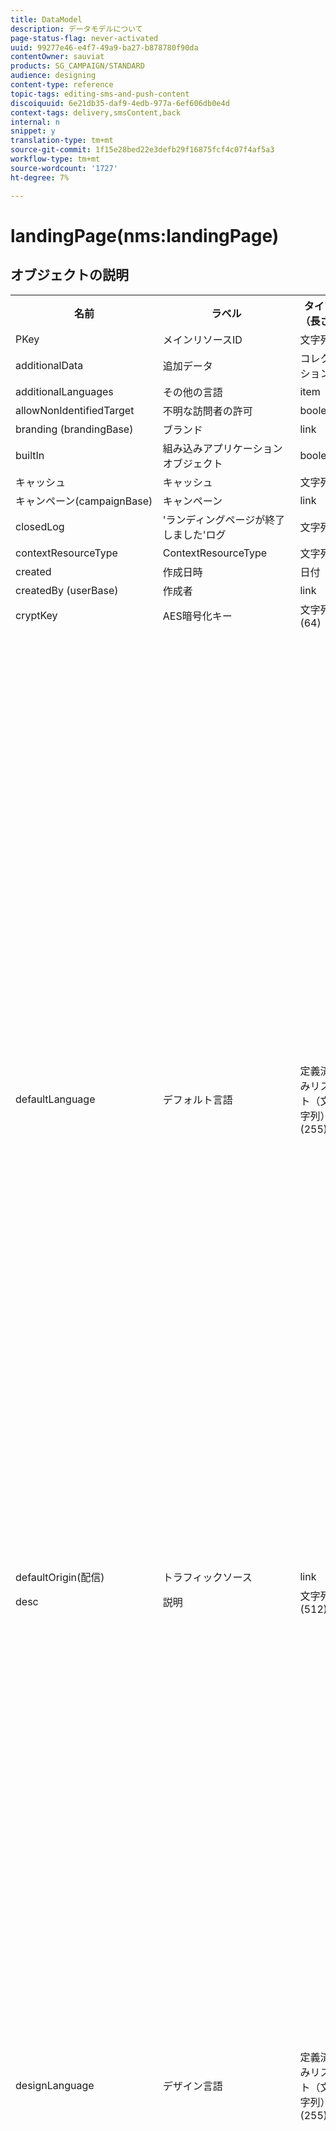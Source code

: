 ```yaml
---
title: DataModel
description: データモデルについて
page-status-flag: never-activated
uuid: 99277e46-e4f7-49a9-ba27-b878780f90da
contentOwner: sauviat
products: SG_CAMPAIGN/STANDARD
audience: designing
content-type: reference
topic-tags: editing-sms-and-push-content
discoiquuid: 6e21db35-daf9-4edb-977a-6ef606db0e4d
context-tags: delivery,smsContent,back
internal: n
snippet: y
translation-type: tm+mt
source-git-commit: 1f15e28bed22e3defb29f16875fcf4c07f4af5a3
workflow-type: tm+mt
source-wordcount: '1727'
ht-degree: 7%

---
```



# landingPage(nms:landingPage)

## オブジェクトの説明

<table>
      <tr>
         <th>名前</th>
         <th>ラベル</th>
         <th>タイプ（長さ）</th>
         <th>列挙値</th>
      </tr>
      <tr>
         <td>PKey</td>
         <td>メインリソースID</td>
         <td>文字列 </td>
         <td> </td>
      </tr>
      <tr>
         <td>additionalData</td>
         <td>追加データ</td>
         <td>コレクション </td>
         <td> </td>
      </tr>
      <tr>
         <td>additionalLanguages</td>
         <td>その他の言語</td>
         <td>item </td>
         <td> </td>
      </tr>
      <tr>
         <td>allowNonIdentifiedTarget</td>
         <td>不明な訪問者の許可</td>
         <td>boolean </td>
         <td> </td>
      </tr>
      <tr>
         <td>branding (brandingBase)</td>
         <td>ブランド</td>
         <td>link </td>
         <td> </td>
      </tr>
      <tr>
         <td>builtIn</td>
         <td>組み込みアプリケーションオブジェクト</td>
         <td>boolean </td>
         <td> </td>
      </tr>
      <tr>
         <td>キャッシュ</td>
         <td>キャッシュ</td>
         <td>文字列 </td>
         <td> </td>
      </tr>
      <tr>
         <td>キャンペーン(campaignBase)</td>
         <td>キャンペーン</td>
         <td>link </td>
         <td> </td>
      </tr>
      <tr>
         <td>closedLog</td>
         <td>'ランディングページが終了しました'ログ</td>
         <td>文字列 </td>
         <td> </td>
      </tr>
      <tr>
         <td>contextResourceType</td>
         <td>ContextResourceType</td>
         <td>文字列 </td>
         <td> </td>
      </tr>
      <tr>
         <td>created</td>
         <td>作成日時</td>
         <td>日付 </td>
         <td> </td>
      </tr>
      <tr>
         <td>createdBy (userBase)</td>
         <td>作成者</td>
         <td>link </td>
         <td> </td>
      </tr>
      <tr>
         <td>cryptKey</td>
         <td>AES暗号化キー</td>
         <td>文字列(64)</td>
         <td> </td>
      </tr>
      <tr>
         <td>defaultLanguage</td>
         <td>デフォルト言語</td>
         <td>定義済みリスト（文字列） (255)</td>
         <td>
            <ul>
               <li>ギリシャ語 — el - el</li>
               <li>英語 — en - en</li>
               <li>中国語 — zh - zh</li>
               <li>フランス語（フランス） - fr_FR - fr_FR</li>
               <li>ベトナム語 — vi - vi</li>
               <li>ポルトガル語（ポルトガル） - pt_PT - pt_PT</li>
               <li>イタリア語（イタリア） - it_IT - it_IT</li>
               <li>イタリア語 — it - it</li>
               <li>オランダ語（ベルギー） - nl_BE - nl_BE</li>
               <li>ノルウェー語（ノルウェー） - no_NO - no_NO</li>
               <li>オランダ語（オランダ） - nl_NL - nl_NL</li>
               <li>アラビア語 — ar - ar</li>
               <li>英語（米国） - en_US - en_US</li>
               <li>アイルランド語 — ga - ga</li>
               <li>チェコ語 — cs - cs</li>
               <li>エストニア語 — et - et</li>
               <li>インドネシア語 — id - id</li>
               <li>スペイン語 — es - es</li>
               <li>ロシア語 — ru - ru</li>
               <li>オランダ語 — nl - nl</li>
               <li>ワロン — ワ — ワ</li>
               <li>ポルトガル語 — pt - pt</li>
               <li>フランス語（ベルギー） - fr_BE - fr_BE</li>
               <li>ラトビア語 — lv - lv</li>
               <li>リトアニア語 — lt - lt</li>
               <li>タイ語 — th - th</li>
               <li>英語（英国） - en_GB - en_GB</li>
               <li>フランス語 — fr - fr</li>
               <li>ポルトガル語（ブラジル） - pt_BR - pt_BR</li>
               <li>ドイツ語 — de - de</li>
               <li>デンマーク語 — da - da</li>
               <li>フィンランド語 — fi - fi</li>
               <li>ハンガリー語 — 胡 — 胡</li>
               <li>スウェーデン語（フィンランド） - sv_FI - sv_FI</li>
               <li>日本語 — ja - ja</li>
               <li>ヘブライ語 — 彼 — 彼</li>
               <li>韓国語 —ko - ko</li>
               <li>スウェーデン語 — sv - sv</li>
               <li>スウェーデン（スウェーデン語） - sv_SE - sv_SE</li>
               <li>スロバキア — sk - sk</li>
               <li>マルタ語 — mt - mt</li>
               <li>イタリア語（スイス） - it_CH - it_CH</li>
               <li>ポーランド語 — pl - pl</li>
               <li>スロベン — sl - sl</li>
               <li>無効な値 — __Invalid_value__ - __Invalid_value__</li>
            </ul>
         </td>
      </tr>
      <tr>
         <td>defaultOrigin(配信)</td>
         <td>トラフィックソース</td>
         <td>link </td>
         <td> </td>
      </tr>
      <tr>
         <td>desc</td>
         <td>説明</td>
         <td>文字列(512)</td>
         <td> </td>
      </tr>
      <tr>
         <td>designLanguage</td>
         <td>デザイン言語</td>
         <td>定義済みリスト（文字列） (255)</td>
         <td>
            <ul>
               <li>ギリシャ語 — el - el</li>
               <li>英語 — en - en</li>
               <li>中国語 — zh - zh</li>
               <li>フランス語（フランス） - fr_FR - fr_FR</li>
               <li>ベトナム語 — vi - vi</li>
               <li>ポルトガル語（ポルトガル） - pt_PT - pt_PT</li>
               <li>イタリア語（イタリア） - it_IT - it_IT</li>
               <li>イタリア語 — it - it</li>
               <li>オランダ語（ベルギー） - nl_BE - nl_BE</li>
               <li>ノルウェー語（ノルウェー） - no_NO - no_NO</li>
               <li>オランダ語（オランダ） - nl_NL - nl_NL</li>
               <li>アラビア語 — ar - ar</li>
               <li>英語（米国） - en_US - en_US</li>
               <li>アイルランド語 — ga - ga</li>
               <li>チェコ語 — cs - cs</li>
               <li>エストニア語 — et - et</li>
               <li>インドネシア語 — id - id</li>
               <li>スペイン語 — es - es</li>
               <li>ロシア語 — ru - ru</li>
               <li>オランダ語 — nl - nl</li>
               <li>ワロン — ワ — ワ</li>
               <li>ポルトガル語 — pt - pt</li>
               <li>フランス語（ベルギー） - fr_BE - fr_BE</li>
               <li>ラトビア語 — lv - lv</li>
               <li>リトアニア語 — lt - lt</li>
               <li>タイ語 — th - th</li>
               <li>英語（英国） - en_GB - en_GB</li>
               <li>フランス語 — fr - fr</li>
               <li>ポルトガル語（ブラジル） - pt_BR - pt_BR</li>
               <li>ドイツ語 — de - de</li>
               <li>デンマーク語 — da - da</li>
               <li>フィンランド語 — fi - fi</li>
               <li>ハンガリー語 — 胡 — 胡</li>
               <li>スウェーデン語（フィンランド） - sv_FI - sv_FI</li>
               <li>日本語 — ja - ja</li>
               <li>ヘブライ語 — 彼 — 彼</li>
               <li>韓国語 —ko - ko</li>
               <li>スウェーデン語 — sv - sv</li>
               <li>スウェーデン（スウェーデン語） - sv_SE - sv_SE</li>
               <li>スロバキア — sk - sk</li>
               <li>マルタ語 — mt - mt</li>
               <li>イタリア語（スイス） - it_CH - it_CH</li>
               <li>ポーランド語 — pl - pl</li>
               <li>スロベン — sl - sl</li>
               <li>無効な値 — __Invalid_value__ - __Invalid_value__</li>
            </ul>
         </td>
      </tr>
      <tr>
         <td>dynamicService</td>
         <td>動的サービス</td>
         <td>boolean </td>
         <td> </td>
      </tr>
      <tr>
         <td>end</td>
         <td>有効期限</td>
         <td>日付 </td>
         <td> </td>
      </tr>
      <tr>
         <td>errorContextResourceType</td>
         <td>ErrorContextResourceType</td>
         <td>文字列 </td>
         <td> </td>
      </tr>
      <tr>
         <td>errorPage</td>
         <td>エラーページ</td>
         <td>item </td>
         <td> </td>
      </tr>
      <tr>
         <td>geoUnit (geoUnitBase)</td>
         <td>地理的単位</td>
         <td>link </td>
         <td> </td>
      </tr>
      <tr>
         <td>htmlPage</td>
         <td>ページ</td>
         <td>コレクション </td>
         <td> </td>
      </tr>
      <tr>
         <td>identificationByUrlParam</td>
         <td>URLパラメーターによる識別</td>
         <td>boolean </td>
         <td> </td>
      </tr>
      <tr>
         <td>inactiveUrlRedirection</td>
         <td>リダイレクト URL</td>
         <td>文字列(4096)</td>
         <td> </td>
      </tr>
      <tr>
         <td>isExternal</td>
         <td>外部リソース</td>
         <td>boolean </td>
         <td> </td>
      </tr>
      <tr>
         <td>isTemplate</td>
         <td>テンプレート</td>
         <td>boolean </td>
         <td> </td>
      </tr>
      <tr>
         <td>ジョブ</td>
         <td>ジョブ</td>
         <td>コレクション </td>
         <td> </td>
      </tr>
      <tr>
         <td>jobLogs</td>
         <td>ログ</td>
         <td>コレクション </td>
         <td> </td>
      </tr>
      <tr>
         <td>label</td>
         <td>ラベル</td>
         <td>文字列(128)</td>
         <td> </td>
      </tr>
      <tr>
         <td>lastModified</td>
         <td>最終変更日</td>
         <td>日付 </td>
         <td> </td>
      </tr>
      <tr>
         <td>loadingFilter (queryFilterBase)</td>
         <td>キーの読み込み中</td>
         <td>link </td>
         <td> </td>
      </tr>
      <tr>
         <td>loadingFilterMapping</td>
         <td>読み込みキーのパラメーター</td>
         <td>コレクション </td>
         <td> </td>
      </tr>
      <tr>
         <td>logicalStatus</td>
         <td>実行ステータス</td>
         <td>定義済みリスト（文字列） (255)</td>
         <td>
            <ul>
               <li>進行中 — 開始 — 開始</li>
               <li>編集 — エディション — エディション</li>
               <li>終了 — 終了 — 終了</li>
               <li>警告 — 警告 — 警告</li>
               <li>エラー — エラー — エラー</li>
               <li>無効な値 — __Invalid_value__ - __Invalid_value__</li>
            </ul>
         </td>
      </tr>
      <tr>
         <td>messageAction</td>
         <td>開始送信メッセージ</td>
         <td>boolean </td>
         <td> </td>
      </tr>
      <tr>
         <td>messageActionDelivery (deliveryMCTemplateBase)</td>
         <td>トランザクションメッセージ</td>
         <td>link </td>
         <td> </td>
      </tr>
      <tr>
         <td>modifiedBy (userBase)</td>
         <td>変更者</td>
         <td>link </td>
         <td> </td>
      </tr>
      <tr>
         <td>name</td>
         <td>ID</td>
         <td>文字列(64)</td>
         <td> </td>
      </tr>
      <tr>
         <td>orgUnit (orgUnitBase)</td>
         <td>組織単位</td>
         <td>link </td>
         <td> </td>
      </tr>
      <tr>
         <td>事前入力</td>
         <td>訪問者データのプリロード</td>
         <td>boolean </td>
         <td> </td>
      </tr>
      <tr>
         <td>プログラム(programBase)</td>
         <td>プログラム</td>
         <td>link </td>
         <td> </td>
      </tr>
      <tr>
         <td>publicUrl</td>
         <td>パブリックURL</td>
         <td>文字列 </td>
         <td> </td>
      </tr>
      <tr>
         <td>publicationDate</td>
         <td>パブリッシュ日</td>
         <td>日付 </td>
         <td> </td>
      </tr>
      <tr>
         <td>reconcilationFilter (queryFilterBase)</td>
         <td>紐付けキー</td>
         <td>link </td>
         <td> </td>
      </tr>
      <tr>
         <td>reconciliationFilterMapping</td>
         <td>紐付けキーパラメーター</td>
         <td>コレクション </td>
         <td> </td>
      </tr>
      <tr>
         <td>reconciliationUpdateStrategy</td>
         <td>更新方法</td>
         <td>定義済みリスト（バイト） </td>
         <td>
            <ul>
               <li>更新 — updateTarget - 1</li>
               <li>未承認 — 未承認 — 0</li>
               <li>無効な値 — __Invalid_value__ - __Invalid_value__</li>
            </ul>
         </td>
      </tr>
      <tr>
         <td>service (serviceBase)</td>
         <td>購読サービス</td>
         <td>link </td>
         <td> </td>
      </tr>
      <tr>
         <td>specificAction</td>
         <td>特定のアクション</td>
         <td>定義済みリスト（バイト） </td>
         <td>
            <ul>
               <li>ブラックリスト — blackList - 3</li>
               <li>特定のアクションなし — なし — 0</li>
               <li>購読解除-購読解除- 2</li>
               <li>無効な値 — __Invalid_value__ - __Invalid_value__</li>
               <li>購読-購読- 1</li>
            </ul>
         </td>
      </tr>
      <tr>
         <td>開始</td>
         <td>デプロイ日</td>
         <td>日付 </td>
         <td> </td>
      </tr>
      <tr>
         <td>state</td>
         <td>ステータス</td>
         <td>定義済みリスト（バイト） </td>
         <td>
            <ul>
               <li>編集中 — 編集中 — 0</li>
               <li>公開に失敗しました — 失敗 — 99</li>
               <li>非公開 — 非公開 — 20</li>
               <li>無効な値 — __Invalid_value__ - __Invalid_value__</li>
               <li>オンライン — オープン — 10</li>
            </ul>
         </td>
      </tr>
      <tr>
         <td>targetResource</td>
         <td>ターゲティングディメンション</td>
         <td>文字列(255)</td>
         <td> </td>
      </tr>
      <tr>
         <td>template (landingPage)</td>
         <td>ランディングページテンプレート</td>
         <td>link </td>
         <td> </td>
      </tr>
      <tr>
         <td>testUrl</td>
         <td>テストURL</td>
         <td>文字列 </td>
         <td> </td>
      </tr>
      <tr>
         <td>thumbnail</td>
         <td>サムネイル</td>
         <td>文字列(255)</td>
         <td> </td>
      </tr>
      <tr>
         <td>timezone</td>
         <td>タイムゾーン</td>
         <td>定義済みリスト（文字列） (64)</td>
         <td>
            <ul>
               <li>(GMT-02:00)中央大西洋 — Atlantic_South_Georgia - Atlantic/South_Georgia</li>
               <li>(GMT+02:00)アンマン — Asia_Amman — アジア/アンマン</li>
               <li>(GMT-03:00)ブラジ — America_Sao_Paulo - America/Sao_Paulo</li>
               <li>(GMT+06:00)アスタナ、ダッカ — Asia_Dhaka - Asia/Dhaka</li>
               <li>(GMT+06:00)ノボシビルスク — Asia_Novosibirsk - Asia/Novosibirsk</li>
               <li>(GMT+02:00)ウィンドウェク — Africa_Windhoek - Africa/Windhoek</li>
               <li>(GMT+04:00)コーカサス、エレバン — Asia_Yerevan - Asia/Yerevan</li>
               <li>(GMT-04:00)マナウス — America_Manaus - America/Manaus</li>
               <li>(GMT+03:30)テヘラン — Asia_Tehran - Asia/Tehran</li>
               <li>(GMT+12:00)オークランド、ウェリントン — Pacific_Auckland - Pacific/Auckland</li>
               <li>(GMT+02:00)エルサレム — Asia_Jerusalem - Asia/Jerusalem</li>
               <li>(GMT+03:00)モスクワ、セントペテルブルク、ボルゴグラード — Europe_Moscow - Europe/Moscow</li>
               <li>(GMT+09:30)アデレイド — Australia_Adelaide - Australia/Adelaide</li>
               <li>(GMT+10:00)キャンベラ、メルボルン、シドニー — Australia_Canberra - Australia/Canberra</li>
               <li>(GMT+08:00)パース — オーストラリア_パース — オーストラリア/パース</li>
               <li>(GMT+09:00)ヤクーツク — Asia_Yakutsk — アジア/ヤクーツク</li>
               <li>(GMT-10:00) Hawai - Pacific_Honolulu - Pacific/Honolulu</li>
               <li>(GMT+04:00)バクー — アジアバクー — アジア/バクー</li>
               <li>(GMT+10:00)ウラジオストク — Asia_Vladivostok - Asia/Vladiostok</li>
               <li>(GMT+09:00)ソウル — Asia_Seoul - Asia/Seoul</li>
               <li>(GMT+01:00)サラエボ、スコプリエ、ソフィア、ワルシャワ、ザグレブ — Europe_Sarajevo - Europe/Sarajevo</li>
               <li>サーバーのタイムゾーン — _server_ - _server_</li>
               <li>(GMT+04:00)アブダビ、マスカット — Asia_Muscat - Asia/Muscat</li>
               <li>(GMT+08:00)クアラルンプール、シンガポール — Asia_Kuala_Lumpur - Asia/Kuala_Lumpur</li>
               <li>(GMT+09:00)大阪、札幌、東京 — Asia_Tokyo — アジア/東京</li>
               <li>(GMT+10:00)ブリスベン — Australia_Brisbane - Australia/Brisbane</li>
               <li>(GMT+05:30)スリジャヤワルデネプラ — Asia_Colombo - Asia/Colombo</li>
               <li>(GMT+02:00)ハラレ、プレトリア — Africa_Harre - Africa/Harare</li>
               <li>(GMT+08:00)Oulan-Bator - Asia_Ulan_Bator - Asia/Ulan_Bator</li>
               <li>(GMT-02:00)グリニッジ標準時 — 2時間 — Gmt_m2 - Etc/GMT+2</li>
               <li>(GMT-03:00)グリニッジ標準時 — 3時間 — Gmt_m3 - Etc/GMT+3</li>
               <li>(GMT-01:00)グリニッジ標準時 — 1時間 — Gmt_m1 - Etc/GMT+1</li>
               <li>(GMT-06:00)グリニッジ標準時 — 6時間 — Gmt_m6 - Etc/GMT+6</li>
               <li>(GMT-07:00)グリニッジ標準時 — 7時間 — Gmt_m7 - Etc/GMT+7</li>
               <li>(GMT-04:00)グリニッジ標準時 — 4時間 — Gmt_m4 - Etc/GMT+4</li>
               <li>(GMT)カサブランカ — Africa_Casablanca - Africa/Casablanca</li>
               <li>(GMT+05:30)コルカタ、チェンナイ、ムンバイ、ニューデリー — Asia_Kolkata - Asia/Kolkata</li>
               <li>(GMT-11:00)グリニッジ標準時 — 11時間 — Gmt_m11 - Etc/GMT+11</li>
               <li>(GMT-09:00)グリニッジ標準時 — 9時間 — Gmt_m9 - Etc/GMT+9</li>
               <li>(GMT-03:30)ニューファンドランド — America_St_Johns - America/St_Johns</li>
               <li>デフォルト — _inherit_ - _inherit_</li>
               <li>(GMT+03:00)グリニッジ標準時+ 3時間 — Gmt_p3 - Etc/GMT-3</li>
               <li>(GMT-04:30)カラカス — America_Caracas - America/Caracas</li>
               <li>(GMT+01:00)アムステルダム、ベルリン、ベルン、ローマ、ストックホルム、ウィーン — Europe_Berlin - Europe/Berlin</li>
               <li>(GMT-07:00)チワワ、ラパス、マサトラン — America_Chihuahua - America/Chihuahua</li>
               <li>(GMT+03:00)ナイロビ — Africa_Nairobi - Africa/Nairobi</li>
               <li>(GMT-04:00)アスンシオン — America_Asuncion - America/Asuncion</li>
               <li>(GMT+03:00)バグダッド — Asia_Baghdad - Asia/Baghdad</li>
               <li>(GMT-10:00)グリニッジ標準時 — 10時間を引いた値 — Gmt_m10 - Etc/GMT+10</li>
               <li>(GMT-03:00)グリーンランド — America_Godthab - America/Godthab</li>
               <li>(GMT+02:00)ダマス — Asia_Damascus - Asia/Damascus</li>
               <li>(GMT-11:00)サモア — Pacific_Samoa - Pacific/Samoa</li>
               <li>(GMT-05:00)ボゴタ、リマ、キト — America_Bogota - America/Bogota</li>
               <li>(GMT+01:00)ブリュッセル、コペンハーゲン、マドリード、パリ — Europe_Paris - Europe/Paris</li>
               <li>(GMT+08:00)北京、重慶、香港、ウルムチ — Asia_Shangai - Asia/Shanghai</li>
               <li>(GMT+12:00)フィジー — Pacific_Fiji — 太平洋/フィジー</li>
               <li>(GMT+02:00)アテネ、イスタンブール、ミンスク — Europe_Athens - Europe/Athens</li>
               <li>(GMT+04:00)トビリシ — Asia_Tbilisi - Asia/Tbilisi</li>
               <li>無効な値 — __Invalid_value__ - __Invalid_value__</li>
               <li>(GMT+05:45)カトマンズ — Asia_Katmandu - Asia/Katmandu</li>
               <li>(GMT-05:00)インディアナ（東部） - America_Indianapolis - America/Indianapolis</li>
               <li>(GMT-01:00)カーボベルデ諸島 — Atlantic_Cape_Verde - Atlantic/Cape_Verde</li>
               <li>(GMT+04:00)ポートルイ — Indian_Mauritius - Indian/Mauritius</li>
               <li>(GMT+08:00)台北 — Asia_Taipei - Asia/Taipei</li>
               <li>データベースのタイムゾーン — _wdbc_ - _wdbc_</li>
               <li>(GMT+06:30)ラングーン — Asia_Rangoon - Asia/Rangoon</li>
               <li>(GMT+11:00)マガダン、ソロモン諸島、ニューカレドニア — Pacific_Guadalcanal - Pacific/Guadalcanal</li>
               <li>(GMT+02:00)カイロ — Africa_Cairo - Africa/Cairo</li>
               <li>(GMT+05:00)イーカテリンブルク — Asia_Yekaterinburg - Asia/Yekaterinburg</li>
               <li>(GMT+08:00)イルコーツク — Asia_Irkutsk - Asia/Irkutsk</li>
               <li>(GMT+10:00)グアム、ポートモレスビー — Pacific_Guam - Pacific/Guam</li>
               <li>(GMT-04:00)大西洋標準時（カナダ） — America_Halifax - America/Halifax</li>
               <li>(GMT)グリニッジ標準時 — GMT - GMT</li>
               <li>(GMT-04:00)ラパス — America_La_Paz - America/La_Paz</li>
               <li>演算子のタイムゾーン — _login_ - _login_</li>
               <li>(GMT-06:00)グアダラハラ、メキシコ、モンテレイ — America_Mexico_City - America/Mexico_City</li>
               <li>(GMT+09:30)ダーウィン — オーストラリア_ダーウィン — オーストラリア/ダーウィン</li>
               <li>(GMT-05:00)東部（米国およびカナダ） — America_New_York - America/New_York</li>
               <li>(GMT-05:00)グリニッジ標準時 — 5時間 — Gmt_m5 - Etc/GMT+5</li>
               <li>(GMT+05:00)イスラマバード、カラチ、タケント — Asia_Karachi - Asia/Karachi</li>
               <li>(GMT+03:00)Koweyut、Riyad - Asia_Riyadh - Asia/Riyadh</li>
               <li>(GMT-08:00)グリニッジ標準時 — 8時間 — Gmt_m8 - Etc/GMT+8</li>
               <li>(GMT-01:00)アゾレス諸島 — Atlantic_Azores - Atlantic/Azores</li>
               <li>(GMT+07:00)バンコク、ハノイ、ジャカルタ — Asia_Bangkok - Asia/Bangkok</li>
               <li>(GMT)モンロビア — Africa_Monrovia - Africa/Monrovia</li>
               <li>(GMT-09:00)アラスカ — America_Anchorage - America/Anchorage</li>
               <li>(GMT+01:00)ベオグラード、ブラチスラバ、ブダペスト、リュブリャナ、プラハ — Europe_Belgrade - Europe/Belgrade</li>
               <li>(GMT)Reykjavik - Atlantic_Reykjavik - Atlantic/Reykjavik</li>
               <li>(GMT+02:00)ブカレスト — Europe_Bucharest - Europe/Bucharest</li>
               <li>(GMT+05:00)グリニッジ標準時+ 5時間 — Gmt_p5 - Etc/GMT-5</li>
               <li>(GMT+04:00)グリニッジ標準時+ 4時間 — Gmt_p4 - Etc/GMT-4</li>
               <li>(GMT+07:00)グリニッジ標準時+ 7時間 — Gmt_p7 - Etc/GMT-7</li>
               <li>(GMT+06:00)グリニッジ標準時+ 6時間 — Gmt_p6 - Etc/GMT-6</li>
               <li>(GMT+01:00)グリニッジ標準時+ 1時間 — Gmt_p1 - Etc/GMT-1</li>
               <li>(GMT-08:00)太平洋（米国およびカナダ） — America_Los_Angeles - America/Los_Angeles</li>
               <li>(GMT+02:00)グリニッジ標準時+ 2時間 — Gmt_p2 - Etc/GMT-2</li>
               <li>(GMT+07:00)クラスノヤルスク — Asia_Krasnoyarsk - Asia/Krasnoyarsk</li>
               <li>(GMT+09:00)グリニッジ標準時+ 9時間 — Gmt_p9 - Etc/GMT-9</li>
               <li>(GMT+08:00)グリニッジ標準時+ 8時間 — Gmt_p8 - Etc/GMT-8</li>
               <li>(GMT+10:00)ホバート — Australia_Hobart - Australia/Hobart</li>
               <li>(GMT+13:00)ヌクアロファ — Pacific_Tongatapu - Pacific/Tongatapu</li>
               <li>(GMT-06:00)中央アメリカ — America_Regina - America/Regina</li>
               <li>(GMT-03:00)ブエノスアイレス、ケイエン、フォタレザ — America_Buenos_Aires - America/Buenos_Aires</li>
               <li>(GMT-07:00)ロッキー山脈（米国およびカナダ） — America_Denver - America/Denver</li>
               <li>(GMT+01:00)中央アフリカ — 西 — Africa_Luanda - Africa/Luanda</li>
               <li>(GMT+02:00)ヘルシンキ、キエフ、リガ、ソフィア、タリン、ビルニウス — Europe_Helsinki - Europe/Helsinki</li>
               <li>(GMT)グリニッジ標準時：ダブリン、エジンバラ、リスボン、ロンドン — Europe_London - Europe/London</li>
               <li>(GMT-07:00)アリゾナ — America_Phoenix - America/Phoenix</li>
               <li>(GMT+02:00)ベイルート — Asia_Beirut - Asia/Beirut</li>
               <li>(GMT+04:30)カブール — Asia_Kabul — アジア/カブール</li>
               <li>(GMT-06:00)センター（米国およびカナダ） — America_Chicago - America/Chicago</li>
               <li>(GMT+11:00)グリニッジ標準時+ 11時間 — Gmt_p11 - Etc/GMT-11</li>
               <li>(GMT+10:00)グリニッジ標準時+ 10時間 — Gmt_p10 - Etc/GMT-10</li>
               <li>(GMT+13:00)グリニッジ標準時+ 13時間 — Gmt_p13 - Etc/GMT-13</li>
               <li>(GMT+12:00)グリニッジ標準時+ 12時間 — Gmt_p12 - Etc/GMT-12</li>
               <li>(GMT-04:00)サンティアゴ — America_Santiago - America/Santiago</li>
               <li>(GMT-03:00)モンテビデオ — America_Montevideo - America/Montevideo</li>
               <li>(GMT-04:00)クイアバ — America_Cuiaba - America/Cuiaba</li>
            </ul>
         </td>
      </tr>
      <tr>
         <td>タイトル</td>
         <td>ランディングページ</td>
         <td>文字列(255)</td>
         <td> </td>
      </tr>
      <tr>
         <td>trackingEnabled</td>
         <td>応答をログに記録</td>
         <td>boolean </td>
         <td> </td>
      </tr>
      <tr>
         <td>trackingUrlName</td>
         <td>トラッキング URL 名</td>
         <td>文字列 </td>
         <td> </td>
      </tr>
      <tr>
         <td>type</td>
         <td>タイプ</td>
         <td>定義済みリスト（バイト） </td>
         <td>
            <ul>
               <li>汎用 — 汎用 — 0</li>
               <li>サービスからの購読解除-購読解除- 3</li>
               <li>ブラックリスト — blackList - 4</li>
               <li>無効な値 — __Invalid_value__ - __Invalid_value__</li>
               <li>獲得 — 獲得 — 1</li>
               <li>サービスへの購読-購読- 2</li>
            </ul>
         </td>
      </tr>
      <tr>
         <td>uuid</td>
         <td>セキュリティ ID</td>
         <td>文字列 </td>
         <td> </td>
      </tr>
      <tr>
         <td>webTrackingEnabled</td>
         <td>Web トラッキングを有効にする</td>
         <td>boolean </td>
         <td> </td>
      </tr>
   </table>

## フィルター

論理ステータス(byLogicalStatus)

<table>
    <tr>
    <th>名前</th>
    <th>タイプ</th>
    </tr>
    <tr>
    <td>state</td>
    <td>定義済みリスト</td>
    </tr>
</table>

名前またはラベル別(byText)

<table>
    <tr>
    <th>名前</th>
    <th>タイプ</th>
    </tr>
    <tr>
    <td>テキスト</td>
    <td>文字列</td>
    </tr>
</table>

ステータス別(byState)

<table>
    <tr>
    <th>名前</th>
    <th>タイプ</th>
    </tr>
    <tr>
    <td>state</td>
    <td>定義済みリスト</td>
    </tr>
</table>

ターゲットリソース(byTargetResource)

<table>
<tr>
<th>名前</th>
<th>タイプ</th>
</tr>
<tr>
<td>targetResource</td>
<td>文字列</td>
</tr>
</table>

高度なランディングページを含める(withAdvanced)

<table>
    <tr>
    <th>名前</th>
    <th>タイプ</th>
    </tr>
    <tr>
    <td>advanced</td>
    <td>boolean</td>
    </tr>
</table>

異種リストからの連続配信を含める（連続）

<table>
        <tr>
        <th>名前</th>
        <th>タイプ</th>
        </tr>
        <tr>
        <td>withContinuous</td>
        <td>boolean</td>
        </tr>
    </table>

特定の期間(byCalendar)に存在する

<table>
        <tr>
        <th>名前</th>
        <th>タイプ</th>
        </tr>
        <tr>
        <td>startDate</td>
        <td>日付</td>
        </tr>
        <tr>
        <td>endDate</td>
        <td>日付</td>
        </tr>
    </table>

所定の期間に発行(Planning)

<table>
    <tr>
    <th>名前</th>
    <th>タイプ</th>
    </tr>
    <tr>
    <td>startDate</td>
    <td>日付</td>
    </tr>
    <tr>
    <td>endDate</td>
    <td>日付</td>
    </tr>
</table>
